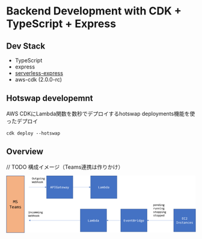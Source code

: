 # Backend Development with CDK + TypeScript + Express

## Dev Stack

* TypeScript
* express
* [serverless-express](https://github.com/vendia/serverless-express)
* aws-cdk (2.0.0-rc)


## Hotswap developemnt

AWS CDKにLambda関数を数秒でデプロイするhotswap deployments機能を使ったデプロイ

```
cdk deploy --hotswap
```

## Overview

// TODO 構成イメージ（Teams連携は作りかけ）

![image.png](image.png)